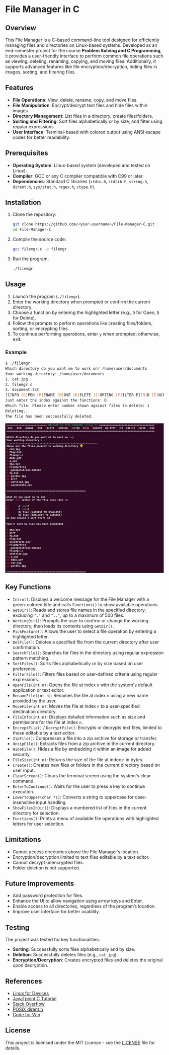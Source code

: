 # File Manager in C

## Overview
This File Manager is a C-based command-line tool designed for efficiently managing files and directories on Linux-based systems. Developed as an end-semester project for the course **Problem Solving and C Programming**, it provides a user-friendly interface to perform common file operations such as viewing, deleting, renaming, copying, and moving files. Additionally, it supports advanced features like file encryption/decryption, hiding files in images, sorting, and filtering files.

## Features
- **File Operations**: View, delete, rename, copy, and move files.
- **File Manipulation**: Encrypt/decrypt text files and hide files within images.
- **Directory Management**: List files in a directory, create files/folders.
- **Sorting and Filtering**: Sort files alphabetically or by size, and filter using regular expressions.
- **User Interface**: Terminal-based with colored output using ANSI escape codes for better readability.

## Prerequisites
- **Operating System**: Linux-based system (developed and tested on Linux).
- **Compiler**: GCC or any C compiler compatible with C99 or later.
- **Dependencies**: Standard C libraries (`stdio.h`, `stdlib.h`, `string.h`, `dirent.h`, `sys/stat.h`, `regex.h`, `ctype.h`).

## Installation
1. Clone the repository:
   ```bash
   git clone https://github.com/<your-username>/File-Manager-C.git
   cd File-Manager-C
   ```
2. Compile the source code:
   ```bash
   gcc filemgr.c -o filemgr
   ```
3. Run the program:
   ```bash
   ./filemgr
   ```

## Usage
1. Launch the program (`./filemgr`).
2. Enter the working directory when prompted or confirm the current directory.
3. Choose a function by entering the highlighted letter (e.g., `O` for Open, `D` for Delete).
4. Follow the prompts to perform operations like creating files/folders, sorting, or encrypting files.
5. To continue performing operations, enter `y` when prompted; otherwise, exit.

### Example
```bash
$ ./filemgr
Which directory do you want me to work on? /home/user/documents
Your working directory: /home/user/documents
1. cat.jpg
2. filemgr.c
3. document.txt
[I]NFO [O]PEN [R]ENAME [M]OVE [D]ELETE [S]ORTING [F]ILTER FI[N]D [E]NCRYPT [D]ECRYPT [Z]IP CRE[A]TE [U]NZIP [H]IDE 
Just enter the index against the functions: D
Which file: Please enter number shown against files to delete: 1
Deleting...
The file has been successfully deleted.
```

![OutputScreen](outputScreen.png)

## Key Functions
- `Intro()`: Displays a welcome message for the File Manager with a green-colored title and calls `Functions()` to show available operations.
- `GetDir()`: Reads and stores file names in the specified directory, excluding `"."` and `".."`, up to a maximum of 500 files.
- `WorkingDir()`: Prompts the user to confirm or change the working directory, then loads its contents using `GetDir()`.
- `PickFeature()`: Allows the user to select a file operation by entering a highlighted letter.
- `DelFile()`: Deletes a specified file from the current directory after user confirmation.
- `SearchFile()`: Searches for files in the directory using regular expression pattern matching.
- `SortFiles()`: Sorts files alphabetically or by size based on user preference.
- `FilterFile()`: Filters files based on user-defined criteria using regular expressions.
- `OpenFile(int n)`: Opens the file at index `n` with the system's default application or text editor.
- `RenameFile(int n)`: Renames the file at index `n` using a new name provided by the user.
- `MoveFile(int n)`: Moves the file at index `n` to a user-specified destination directory.
- `FileInfo(int n)`: Displays detailed information such as size and permissions for the file at index `n`.
- `EncryptFile()` / `DecryptFile()`: Encrypts or decrypts text files, limited to those editable by a text editor.
- `ZipFile()`: Compresses a file into a zip archive for storage or transfer.
- `UnzipFile()`: Extracts files from a zip archive in the current directory.
- `HideFile()`: Hides a file by embedding it within an image for added security.
- `FileSize(int n)`: Returns the size of the file at index `n` in bytes.
- `Create()`: Creates new files or folders in the current directory based on user input.
- `ClearScreen()`: Clears the terminal screen using the system's clear command.
- `EnterToContinue()`: Waits for the user to press a key to continue execution.
- `LowerToUpper(char *s)`: Converts a string to uppercase for case-insensitive input handling.
- `ShowFilesInDir()`: Displays a numbered list of files in the current directory for selection.
- `Functions()`: Prints a menu of available file operations with highlighted letters for user selection.

## Limitations
- Cannot access directories above the File Manager’s location.
- Encryption/decryption limited to text files editable by a text editor.
- Cannot decrypt unencrypted files.
- Folder deletion is not supported.

## Future Improvements
- Add password protection for files.
- Enhance the UI to allow navigation using arrow keys and Enter.
- Enable access to all directories, regardless of the program’s location.
- Improve user interface for better usability.

## Testing
The project was tested for key functionalities:
- **Sorting**: Successfully sorts files alphabetically and by size.
- **Deletion**: Successfully deletes files (e.g., `cat.jpg`).
- **Encryption/Decryption**: Creates encrypted files and deletes the original upon decryption.

## References
- [Linux for Devices](https://www.linuxfordevices.com/)
- [JavaTpoint C Tutorial](https://www.javatpoint.com/c-programming-language-tutorial)
- [Stack Overflow](https://stackoverflow.com/)
- [POSIX dirent.h](https://pubs.opengroup.org/onlinepubs/7998799/xsh/dirent.h.html)
- [Code for Win](https://codeforwin.org/c-programming/)

## License
This project is licensed under the MIT License - see the [LICENSE](LICENSE) file for details.
